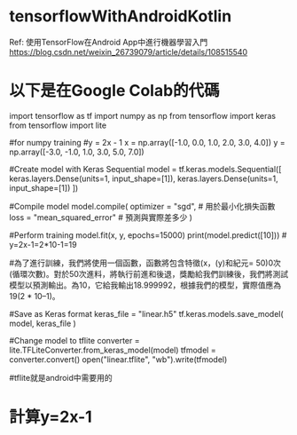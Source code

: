 # tensorflowWithAndroidKotlin
Ref: 使用TensorFlow在Android App中進行機器學習入門 https://blog.csdn.net/weixin_26739079/article/details/108515540

# 以下是在Google Colab的代碼
import tensorflow as tf
import numpy as np
from tensorflow import keras
from tensorflow import lite

#for numpy training
#y = 2x - 1
x = np.array([-1.0, 0.0, 1.0, 2.0, 3.0, 4.0])
y = np.array([-3.0, -1.0, 1.0, 3.0, 5.0, 7.0])

#Create model with Keras Sequential
model = tf.keras.models.Sequential([
     keras.layers.Dense(units=1, input_shape=[1]),
     keras.layers.Dense(units=1, input_shape=[1])
])

#Compile model
model.compile(
    optimizer = "sgd", # 用於最小化損失函數
    loss = "mean_squared_error" # 預測與實際差多少
)

#Perform training
model.fit(x, y, epochs=15000)
print(model.predict([10])) # y=2x-1=2*10-1=19

#為了進行訓練，我們將使用一個函數，函數將包含特徵(x，(y)和紀元= 50)0次(循環次數)。對於50次進料，將執行前進和後退，獎勵給我們訓練後，我們將測試模型以預測輸出。為10，它給我輸出18.999992，根據我們的模型，實際值應為19(2 * 10–1)。

#Save as Keras format
keras_file = "linear.h5"
tf.keras.models.save_model(
    model,
    keras_file
)

#Change model to tflite
converter = lite.TFLiteConverter.from_keras_model(model)
tfmodel = converter.convert()
open("linear.tflite", "wb").write(tfmodel)

#tflite就是android中需要用的

# 計算y=2x-1
